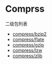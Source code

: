 ﻿# Comprss

二级包列表

- [compress/bzip2](bzip2)
- [compress/flate](flate)
- [compress/gzip](gzip)
- [compress/lzw](lzw)
- [compress/zlib](zlib)